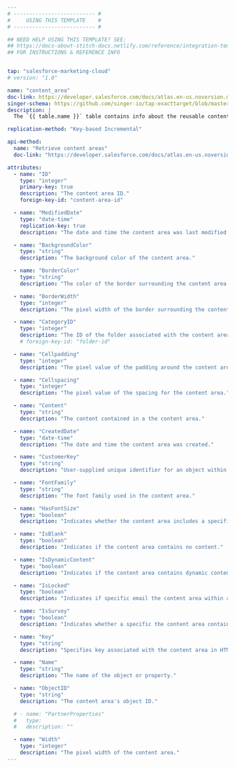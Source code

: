 ```yaml
---
# -------------------------- #
#     USING THIS TEMPLATE    #
# -------------------------- #

## NEED HELP USING THIS TEMPLATE? SEE:
## https://docs-about-stitch-docs.netlify.com/reference/integration-templates/saas-table-schema/
## FOR INSTRUCTIONS & REFERENCE INFO


tap: "salesforce-marketing-cloud"
# version: "1.0"

name: "content_area"
doc-link: https://developer.salesforce.com/docs/atlas.en-us.noversion.mc-apis.meta/mc-apis/contentarea.htm
singer-schema: https://github.com/singer-io/tap-exacttarget/blob/master/tap_exacttarget/endpoints/content_areas.py
description: |
  The `{{ table.name }}` table contains info about the reusable content sections in your {{ integration.display_name }} account.

replication-method: "Key-based Incremental"

api-method:
  name: "Retrieve content areas"
  doc-link: "https://developer.salesforce.com/docs/atlas.en-us.noversion.mc-apis.meta/mc-apis/contentarea.htm"

attributes:
  - name: "ID"
    type: "integer"
    primary-key: true
    description: "The content area ID."
    foreign-key-id: "content-area-id"

  - name: "ModifiedDate"
    type: "date-time"
    replication-key: true
    description: "The date and time the content area was last modified."

  - name: "BackgroundColor"
    type: "string"
    description: "The background color of the content area."

  - name: "BorderColor"
    type: "string"
    description: "The color of the border surrounding the content area."

  - name: "BorderWidth"
    type: "integer"
    description: "The pixel width of the border surrounding the content area."

  - name: "CategoryID"
    type: "integer"
    description: "The ID of the folder associated with the content area."
    # foreign-key-id: "folder-id"

  - name: "Cellpadding"
    type: "integer"
    description: "The pixel value of the padding around the content area."

  - name: "Cellspacing"
    type: "integer"
    description: "The pixel value of the spacing for the content area."

  - name: "Content"
    type: "string"
    description: "The content contained in a the content area."

  - name: "CreatedDate"
    type: "date-time"
    description: "The date and time the content area was created."

  - name: "CustomerKey"
    type: "string"
    description: "User-supplied unique identifier for an object within an object type (corresponds to the external key assigned to an object in the user interface."

  - name: "FontFamily"
    type: "string"
    description: "The font family used in the content area."

  - name: "HasFontSize"
    type: "boolean"
    description: "Indicates whether the content area includes a specified font size or not."

  - name: "IsBlank"
    type: "boolean"
    description: "Indicates if the content area contains no content."

  - name: "IsDynamicContent"
    type: "boolean"
    description: "Indicates if the content area contains dynamic content."

  - name: "IsLocked"
    type: "boolean"
    description: "Indicates if specific email the content area within an Enterprise or Enterprise 2.0 account is locked and cannot be changed by subaccounts."

  - name: "IsSurvey"
    type: "boolean"
    description: "Indicates whether a specific the content area contains survey questions."

  - name: "Key"
    type: "string"
    description: "Specifies key associated with the content area in HTML body. Relates to the `email` object via a custom type."

  - name: "Name"
    type: "string"
    description: "The name of the object or property."

  - name: "ObjectID"
    type: "string"
    description: "The content area's object ID."

  # - name: "PartnerProperties"
  #   type: 
  #   description: ""

  - name: "Width"
    type: "integer"
    description: "The pixel width of the content area."
---
```

